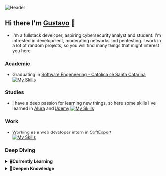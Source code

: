 ![Header](https://moewalls.com/wp-content/uploads/2023/07/berserk-manga-eclipse-thumb.jpg)

## Hi there I'm [Gustavo](https://github.com/GustavoSRodriguess) 🤖
- I'm a fullstack developer, aspiring cybersecurity analyst and student. I'm intrested in development, moderating networks and pentesting. I work in a lot of random projects,  so you will find many things that might interest you here

  
### **Academic**
- Graduating in [Software Engeneering - Católica de Santa Catarina](https://www.catolicasc.org.br)
[![My Skills](https://skillicons.dev/icons?i=vscode,html,css,js,cs,c,nodejs,mysql,unity)](https://skillicons.dev) 

### **Studies**
- I have a deep passion for learning new things, so here some skills I've learned in [Alura](https://www.alura.com.br) and [Udemy](https://www.udemy.com)
[![My Skills](https://skillicons.dev/icons?i=react,firebase,styledcomponents,docker,py,java,git,dotnet,linux)](https://skillicons.dev)

### **Work**
- Working as a web developer intern in [SoftExpert](https://www.softexpert.com/)<br/>
[![My Skills](https://skillicons.dev/icons?i=react,docker,php,gitlab,linux)](https://skillicons.dev)

### **Deep Diving**
<details>
  <br />
  <summary>🖥️<b>Currently Learning</b></summary>
    <ul>
      <li>React</li>
      <li>PHP</li>
      <li>.NET</li>
      <li>Pentest</li>
    </ul>
</details>
<details>
  <br />
  <summary>🧠<b>Deepen Knowledge</b></summary>
    <ul>
      <li> JavaScript </li>
      <li> Node.js </li>
      <li> C# </li>
      <li> C </li>
      <li> Cyber Security</li>
      <li> Ethical Hacking </li>
    </ul>
</details>

<!--## Curretly listening to :
<p align="left">
  <a href="(https://spotify-recently-played-readme.vercel.app/api?user=schinnaa&unique={true|1|on|yes})">
    <img src="https://spotify-recently-played-readme.vercel.app/api?user=schinnaa&unique={true|1|on|yes}" />
    
  </a>
</p>
